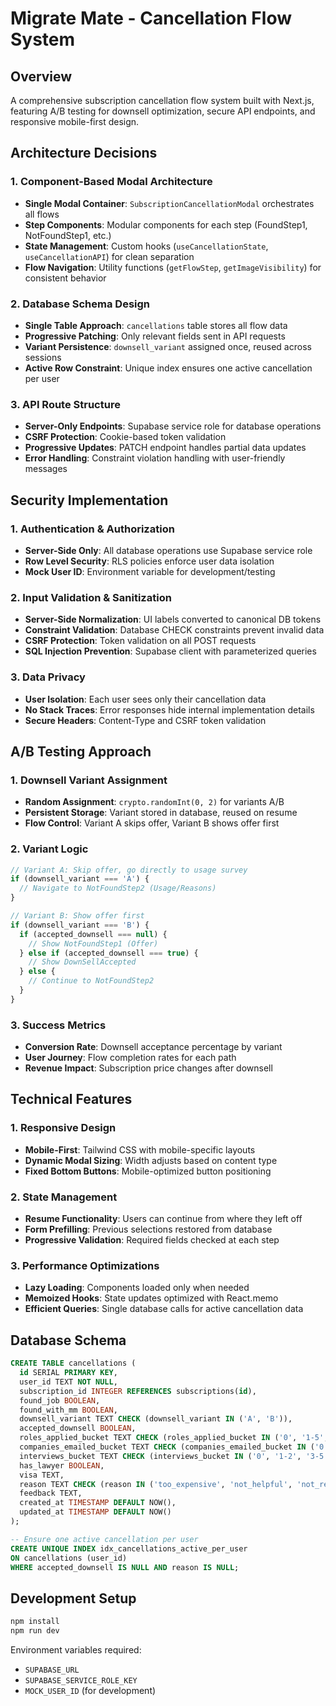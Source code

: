 # Migrate Mate - Cancellation Flow System

## Overview
A comprehensive subscription cancellation flow system built with Next.js, featuring A/B testing for downsell optimization, secure API endpoints, and responsive mobile-first design.

## Architecture Decisions

### 1. **Component-Based Modal Architecture**
- **Single Modal Container**: `SubscriptionCancellationModal` orchestrates all flows
- **Step Components**: Modular components for each step (FoundStep1, NotFoundStep1, etc.)
- **State Management**: Custom hooks (`useCancellationState`, `useCancellationAPI`) for clean separation
- **Flow Navigation**: Utility functions (`getFlowStep`, `getImageVisibility`) for consistent behavior

### 2. **Database Schema Design**
- **Single Table Approach**: `cancellations` table stores all flow data
- **Progressive Patching**: Only relevant fields sent in API requests
- **Variant Persistence**: `downsell_variant` assigned once, reused across sessions
- **Active Row Constraint**: Unique index ensures one active cancellation per user

### 3. **API Route Structure**
- **Server-Only Endpoints**: Supabase service role for database operations
- **CSRF Protection**: Cookie-based token validation
- **Progressive Updates**: PATCH endpoint handles partial data updates
- **Error Handling**: Constraint violation handling with user-friendly messages

## Security Implementation

### 1. **Authentication & Authorization**
- **Server-Side Only**: All database operations use Supabase service role
- **Row Level Security**: RLS policies enforce user data isolation
- **Mock User ID**: Environment variable for development/testing

### 2. **Input Validation & Sanitization**
- **Server-Side Normalization**: UI labels converted to canonical DB tokens
- **Constraint Validation**: Database CHECK constraints prevent invalid data
- **CSRF Protection**: Token validation on all POST requests
- **SQL Injection Prevention**: Supabase client with parameterized queries

### 3. **Data Privacy**
- **User Isolation**: Each user sees only their cancellation data
- **No Stack Traces**: Error responses hide internal implementation details
- **Secure Headers**: Content-Type and CSRF token validation

## A/B Testing Approach

### 1. **Downsell Variant Assignment**
- **Random Assignment**: `crypto.randomInt(0, 2)` for variants A/B
- **Persistent Storage**: Variant stored in database, reused on resume
- **Flow Control**: Variant A skips offer, Variant B shows offer first

### 2. **Variant Logic**
```typescript
// Variant A: Skip offer, go directly to usage survey
if (downsell_variant === 'A') {
  // Navigate to NotFoundStep2 (Usage/Reasons)
}

// Variant B: Show offer first
if (downsell_variant === 'B') {
  if (accepted_downsell === null) {
    // Show NotFoundStep1 (Offer)
  } else if (accepted_downsell === true) {
    // Show DownSellAccepted
  } else {
    // Continue to NotFoundStep2
  }
}
```

### 3. **Success Metrics**
- **Conversion Rate**: Downsell acceptance percentage by variant
- **User Journey**: Flow completion rates for each path
- **Revenue Impact**: Subscription price changes after downsell

## Technical Features

### 1. **Responsive Design**
- **Mobile-First**: Tailwind CSS with mobile-specific layouts
- **Dynamic Modal Sizing**: Width adjusts based on content type
- **Fixed Bottom Buttons**: Mobile-optimized button positioning

### 2. **State Management**
- **Resume Functionality**: Users can continue from where they left off
- **Form Prefilling**: Previous selections restored from database
- **Progressive Validation**: Required fields checked at each step

### 3. **Performance Optimizations**
- **Lazy Loading**: Components loaded only when needed
- **Memoized Hooks**: State updates optimized with React.memo
- **Efficient Queries**: Single database calls for active cancellation data

## Database Schema

```sql
CREATE TABLE cancellations (
  id SERIAL PRIMARY KEY,
  user_id TEXT NOT NULL,
  subscription_id INTEGER REFERENCES subscriptions(id),
  found_job BOOLEAN,
  found_with_mm BOOLEAN,
  downsell_variant TEXT CHECK (downsell_variant IN ('A', 'B')),
  accepted_downsell BOOLEAN,
  roles_applied_bucket TEXT CHECK (roles_applied_bucket IN ('0', '1-5', '6-20', '20+')),
  companies_emailed_bucket TEXT CHECK (companies_emailed_bucket IN ('0', '1-2', '3-5', '5+')),
  interviews_bucket TEXT CHECK (interviews_bucket IN ('0', '1-2', '3-5', '5+')),
  has_lawyer BOOLEAN,
  visa TEXT,
  reason TEXT CHECK (reason IN ('too_expensive', 'not_helpful', 'not_relevant', 'not_moving', 'other')),
  feedback TEXT,
  created_at TIMESTAMP DEFAULT NOW(),
  updated_at TIMESTAMP DEFAULT NOW()
);

-- Ensure one active cancellation per user
CREATE UNIQUE INDEX idx_cancellations_active_per_user
ON cancellations (user_id)
WHERE accepted_downsell IS NULL AND reason IS NULL;
```

## Development Setup

```bash
npm install
npm run dev
```

Environment variables required:
- `SUPABASE_URL`
- `SUPABASE_SERVICE_ROLE_KEY`
- `MOCK_USER_ID` (for development)
